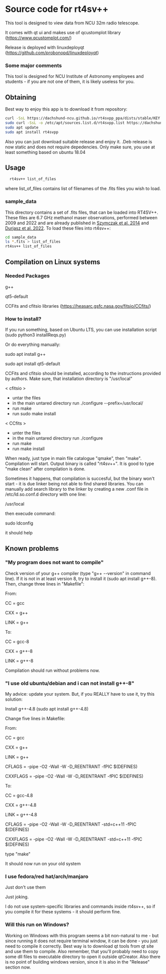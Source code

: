 # Source code for rt4sv++
This tool is designed to view data from NCU 32m radio telescope.

It comes with qt ui and makes use of qcustomplot library (https://www.qcustomplot.com/)

Release is deployed with linuxdeployqt (https://github.com/probonopd/linuxdeployqt)



### Some major comments ###

This tool is designed for NCU Institute of Astronomy employees and students - if you are not one of them, it is likely useless for you.

## Obtaining ##
Best way to enjoy this app is to download it from repository:
```bash
curl -SsL https://dachshund-ncu.github.io/rt4svpp_ppa/dists/stable/KEY.gpg | sudo apt-key add -
sudo curl -SsL -o /etc/apt/sources.list.d/rt4svpp.list https://dachshund-ncu.github.io/rt4svpp_ppa/rt4svpp.list
sudo apt update
sudo apt install rt4svpp
```

Also you can just download suitable release and enjoy it. .Deb release is now static and does not require depedencies. Only make sure, you use at least something based on ubuntu 18.04


## Usage ##
```bash
  rt4sv++ list_of_files
```
where list_of_files contains list of filenames of the .fits files you wish to load. 

### sample_data ###
This directory contains a set of .fits files, that can be loaded into RT4SV++. These files are 6.7 GHz methanol maser observations, performed between 2009 and 2022 and are already published in [Szymczak et al. 2014](https://ui.adsabs.harvard.edu/abs/2014MNRAS.439..407S/abstract) and [Durjasz et al. 2022](https://ui.adsabs.harvard.edu/abs/2022arXiv220508759D/abstract). To load these files into rt4sv++:
```bash
cd sample_data
ls *.fits > list_of_files
rt4sv++ list_of_files
```


## Compilation on Linux systems ##

### Needed Packages ###

g++

qt5-default

CCFits and cfitsio libraries (https://heasarc.gsfc.nasa.gov/fitsio/CCfits/)


### How to install? ###

If you run something, based on Ubuntu LTS, you can use installation script (sudo python3 installReqs.py)

Or do everything manually:

sudo apt install g++

sudo apt install qt5-default

CCFits and cfitsio should be installed, according to the instructions provided by authors. Make sure, that installation directory is "/usr/local"

< cfitsio >
* untar the files
* in the main untared directory run ./configure --prefix=/usr/local/
* run make
* run sudo make install


< CCfits >
* unter the files
* in the main untared directory run ./configure
* run make
* run make install


When ready, just type in main file catalogue "qmake", then "make". Compilation will start. Output binary is called "rt4sv++".
It is good to type "make clean" after compilation is done.

Sometimes it happens, that compilation is succesful, but the binary won't start - it is due linker being not able to find shared libraries. You can manually add search library to the linker by creating a new .conf file in /etc/ld.so.conf.d directory with one line:

/usr/local

then execude command:

sudo ldconfig


it should help

## Known problems ##

### "My program does not want to compile" ###

Check version of your g++ compiler (type "g++ --version" in command line). If it is not in at least version 8, try to install it (sudo apt install g++-8). Then, change three lines in "Makefile":


From:

CC            = gcc  

CXX           = g++

LINK          = g++



To:

CC            = gcc-8

CXX           = g++-8

LINK          = g++-8

Compilation should run without problems now.


### "I use old ubuntu/debian and i can not install g++-8" ###

My advice: update your system. But, if you REALLY have to use it, try this solution:

Install g++-4.8 (sudo apt install g++-4.8)

Change five lines in Makefile:

From:

CC            = gcc  

CXX           = g++

LINK          = g++

CFLAGS        = -pipe -O2 -Wall -W -D_REENTRANT -fPIC $(DEFINES)

CXXFLAGS      = -pipe -O2 -Wall -W -D_REENTRANT -fPIC $(DEFINES)

To:

CC            = gcc-4.8

CXX           = g++-4.8

LINK          = g++-4.8

CFLAGS        = -pipe -O2 -Wall -W -D_REENTRANT -std=c++11 -fPIC $(DEFINES)

CXXFLAGS      = -pipe -O2 -Wall -W -D_REENTRANT -std=c++11 -fPIC $(DEFINES)

type "make"

It should now run on your old system

### I use fedora/red hat/arch/manjaro ###

Just don't use them 

Just joking.

I do not use system-specific libraries and commands inside rt4sv++, so if you compile it for these systems - it should perform fine.

### Will this run on Windows? ###

Working on Windows with this program seems a bit non-natural to me - but since running it does not require terminal window, it can be done - you just need to compile it correctly. Best way is to download qt tools from qt site and use them to compile. Also remember, that you'll probably need to copy some dll files to executable directory to open it outside qtCreator.
Also there is no point of building windows version, since it is also in the "Release" section now.
